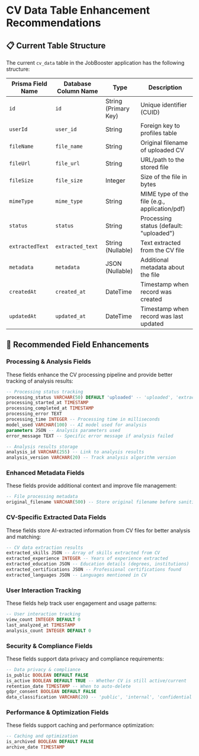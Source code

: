 # CV Data Table Enhancement Recommendations

## 📋 Current Table Structure

The current `cv_data` table in the JobBooster application has the following structure:

| **Prisma Field Name** | **Database Column Name** | **Type** | **Description** |
|----------------------|-------------------------|----------|-----------------|
| `id` | `id` | String (Primary Key) | Unique identifier (CUID) |
| `userId` | `user_id` | String | Foreign key to profiles table |
| `fileName` | `file_name` | String | Original filename of uploaded CV |
| `fileUrl` | `file_url` | String | URL/path to the stored file |
| `fileSize` | `file_size` | Integer | Size of the file in bytes |
| `mimeType` | `mime_type` | String | MIME type of the file (e.g., application/pdf) |
| `status` | `status` | String | Processing status (default: "uploaded") |
| `extractedText` | `extracted_text` | String (Nullable) | Text extracted from the CV file |
| `metadata` | `metadata` | JSON (Nullable) | Additional metadata about the file |
| `createdAt` | `created_at` | DateTime | Timestamp when record was created |
| `updatedAt` | `updated_at` | DateTime | Timestamp when record was last updated |

## 🚀 Recommended Field Enhancements

### **Processing & Analysis Fields**

These fields enhance the CV processing pipeline and provide better tracking of analysis results:

```sql
-- Processing status tracking
processing_status VARCHAR(50) DEFAULT 'uploaded' -- 'uploaded', 'extracting', 'analyzing', 'completed', 'failed'
processing_started_at TIMESTAMP
processing_completed_at TIMESTAMP
processing_error TEXT
processing_time INTEGER -- Processing time in milliseconds
model_used VARCHAR(100) -- AI model used for analysis
parameters JSON -- Analysis parameters used
error_message TEXT -- Specific error message if analysis failed

-- Analysis results storage
analysis_id VARCHAR(255) -- Link to analysis results
analysis_version VARCHAR(20) -- Track analysis algorithm version
```


### **Enhanced Metadata Fields**

These fields provide additional context and improve file management:

```sql
-- File processing metadata
original_filename VARCHAR(500) -- Store original filename before sanitization
```

### **CV-Specific Extracted Data Fields**

These fields store AI-extracted information from CV files for better analysis and matching:

```sql
-- CV data extraction results
extracted_skills JSON -- Array of skills extracted from CV
extracted_experience INTEGER -- Years of experience extracted
extracted_education JSON -- Education details (degrees, institutions)
extracted_certifications JSON -- Professional certifications found
extracted_languages JSON -- Languages mentioned in CV
```

### **User Interaction Tracking**

These fields help track user engagement and usage patterns:

```sql
-- User interaction tracking
view_count INTEGER DEFAULT 0
last_analyzed_at TIMESTAMP
analysis_count INTEGER DEFAULT 0
```

### **Security & Compliance Fields**

These fields support data privacy and compliance requirements:

```sql
-- Data privacy & compliance
is_public BOOLEAN DEFAULT FALSE
is_active BOOLEAN DEFAULT TRUE -- Whether CV is still active/current
retention_date TIMESTAMP -- When to auto-delete
gdpr_consent BOOLEAN DEFAULT FALSE
data_classification VARCHAR(20) -- 'public', 'internal', 'confidential'
```

### **Performance & Optimization Fields**

These fields support caching and performance optimization:

```sql
-- Caching and optimization
is_archived BOOLEAN DEFAULT FALSE
archive_date TIMESTAMP
```



